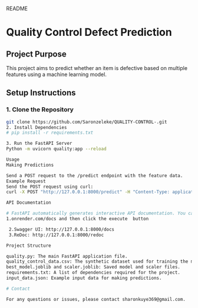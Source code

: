README 
# Quality Control Defect Prediction

## Project Purpose
This project aims to predict whether an item is defective based on multiple features using a machine learning model.

## Setup Instructions

### 1. Clone the Repository
```sh
git clone https://github.com/Saronzeleke/QUALITY-CONTROL-.git
2. Install Dependencies
# pip install -r requirements.txt

3. Run the FastAPI Server
Python -m uvicorn quality:app --reload

Usage
Making Predictions

Send a POST request to the /predict endpoint with the feature data.
Example Request    
Send the POST request using curl:
curl -X POST "http://127.0.0.1:8000/predict" -H "Content-Type: application/json" -d @input_data.json

API Documentation

# FastAPI automatically generates interactive API documentation. You can access it at: https://quality-control-1
1.onrender.com/docs and then click the execute  button 

 2.Swagger UI: http://127.0.0.1:8000/docs
 3.ReDoc: http://127.0.0.1:8000/redoc

Project Structure

quality.py: The main FastAPI application file.
quality_control_data.csv: The synthetic dataset used for training the model.
best_model.joblib and scaler.joblib: Saved model and scaler files.
requirements.txt: A list of dependencies required for the project.
input_data.json: Example input data for making predictions.

# Contact

For any questions or issues, please contact sharonkuye369@gmail.com.
